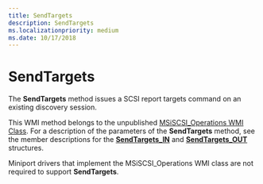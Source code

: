 ```yaml
---
title: SendTargets
description: SendTargets
ms.localizationpriority: medium
ms.date: 10/17/2018
---
```


# SendTargets


The **SendTargets** method issues a SCSI report targets command on an existing discovery session.

This WMI method belongs to the unpublished [MSiSCSI\_Operations WMI Class](msiscsi-operations-wmi-class.md). For a description of the parameters of the **SendTargets** method, see the member descriptions for the [**SendTargets\_IN**](/windows-hardware/drivers/ddi/iscsiop/ns-iscsiop-_sendtargets_in) and [**SendTargets\_OUT**](/windows-hardware/drivers/ddi/iscsiop/ns-iscsiop-_sendtargets_out) structures.

Miniport drivers that implement the MSiSCSI\_Operations WMI class are not required to support **SendTargets**.

 

